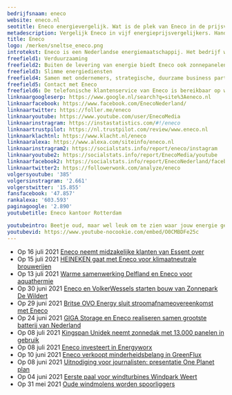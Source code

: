 ```yaml
---
bedrijfsnaam: eneco  
website: eneco.nl   
seotitle: Eneco energievergelijk. Wat is de plek van Eneco in de prijsvergelijkers?   
metadescription: Vergelijk Eneco in vijf energieprijsvergelijkers. Handig en snel overzicht.     
title: Eneco  
logo: /merken/sneltse_eneco.png  
introtekst: Eneco is een Nederlandse energiemaatschappij. Het bedrijf werd opgericht in 1995, als een fusie uit lokale energiebedrijven in de Randstad. Daarvoor was Eneco in het bezit van 44 Nederlandse gemeenten. In 2020 zijn ze overgenomen door Mitsubishi Corporation en Chubu Electric Power Co. Eneco produceert, verhandelt en levert energie.  
freefield1: Verduurzaaming  
freefield2: Buiten de levering van energie biedt Eneco ook zonnepanelen, cv-ketels, warmtepompen, isolatie en andere verduurzamende en energiebesparende producten aan. Dit zijn ook laadpalen en laadpassen voor elektrische auto's.  
freefield3: Slimme energiediensten  
freefield4: Samen met ondernemers, strategische, duurzame business partners en experts maakt Eneco slimme producten en diensten. Ze investeren in meer duurzame opwekcapaciteit. Eén van hun producten is Toon; een slimme thermostaat. Klanten krijgen Toon gratis bij een meerjarig energiecontract. De thermostaat geeft klanten inzicht in energieverbruik en helpt met besparen.  
freefield5: Contact met Eneco  
freefield6: De telefonische klantenservice van Eneco is bereikbaar op werkdagen tussen 08.00 en 18.00 uur via 088-8955955. Op de website van Eneco kan een chatgesprek gestart worden.   
linknaargoogleserp: https://www.google.nl/search?q=site%3Aeneco.nl  
linknaarfacebook: https://www.facebook.com/EnecoNederland/  
linknaartwitter: https://foller.me/eneco  
linknaaryoutube: https://www.youtube.com/user/EnecoMedia  
linknaarinstragram: https://instastatistics.com/#!/eneco  
linknaartrustpilot: https://nl.trustpilot.com/review/www.eneco.nl  
linknaarklachtnl: https://www.klacht.nl/eneco  
linknaaralexa: https://www.alexa.com/siteinfo/eneco.nl  
linknaarinstragram2: https://socialstats.info/report/eneco/instagram  
linknaaryoutube2: https://socialstats.info/report/EnecoMedia/youtube  
linknaarfacebook2: https://socialstats.info/report/EnecoNederland/facebook  
linknaartwitter2: https://followerwonk.com/analyze/eneco  
volgersyoutube: '385'  
volgersinstragram: '2.661'  
volgerstwitter: '15.855'  
fansfacebook: '47.857'  
rankalexa: '603.593'  
paginagoogle: '2.890'  
youtubetitle: Eneco kantoor Rotterdam  

youtubeintro: Beetje oud, maar wel leuk om te zien waar jouw energie gemaakt wordt;-) Grapje, dit is het kantoor waar de marketeers, administratie, finance, etc zitten.  
youtubevid: https://www.youtube-nocookie.com/embed/O0CMBDFe25c  
---
```




- Op 16 juli 2021 [Eneco neemt midzakelijke klanten van Essent over](https://nieuws.eneco.nl/eneco-neemt-midzakelijke-klanten-van-essent-over/)
- Op 15 juli 2021 [HEINEKEN gaat met Eneco voor klimaatneutrale brouwerijen](https://nieuws.eneco.nl/heineken-gaat-met-eneco-voor-klimaatneutrale-brouwerijen/)
- Op 13 juli 2021 [Warme samenwerking Delfland en Eneco voor aquathermie](https://nieuws.eneco.nl/warme-samenwerking-delfland-en-eneco-voor-aquathermie/)
- Op 30 juni 2021 [Eneco en VolkerWessels starten bouw van Zonnepark De Wildert](https://nieuws.eneco.nl/eneco-en-volkerwessels-starten-bouw-van-zonnepark-de-wildert/)
- Op 29 juni 2021 [Britse OVO Energy sluit stroomafnameovereenkomst met Eneco](https://nieuws.eneco.nl/britse-ovo-energy-sluit-stroomafnameovereenkomst-met-eneco/)
- Op 24 juni 2021 [GIGA Storage en Eneco realiseren samen grootste batterij van Nederland](https://nieuws.eneco.nl/giga-storage-en-eneco-realiseren-samen-grootste-batterij-van-nederland/)
- Op 08 juli 2021 [Kingspan Unidek neemt zonnedak met 13.000 panelen in gebruik](https://nieuws.eneco.nl/kingspan-unidek-neemt-zonnedak--met-13000-panelen-in-gebruik/)
- Op 08 juli 2021 [Eneco investeert in Energyworx](https://nieuws.eneco.nl/eneco-investeert-in-energyworx/)
- Op 10 juni 2021 [Eneco verkoopt minderheidsbelang in GreenFlux](https://nieuws.eneco.nl/eneco-verkoopt-minderheidsbelang-in-greenflux/)
- Op 08 juni 2021 [Uitnodiging voor journalisten: presentatie One Planet plan](https://nieuws.eneco.nl/uitnodiging-voor-journalisten-presentatie-one-planet-plan/)
- Op 04 juni 2021 [Eerste paal voor windturbines Windpark Weert](https://nieuws.eneco.nl/eerste-paal-voor-windturbines-windpark-weert/)
- Op 31 mei 2021 [Oude windmolens worden spoorliggers](https://nieuws.eneco.nl/oude-windmolens-worden-spoorliggers/)
